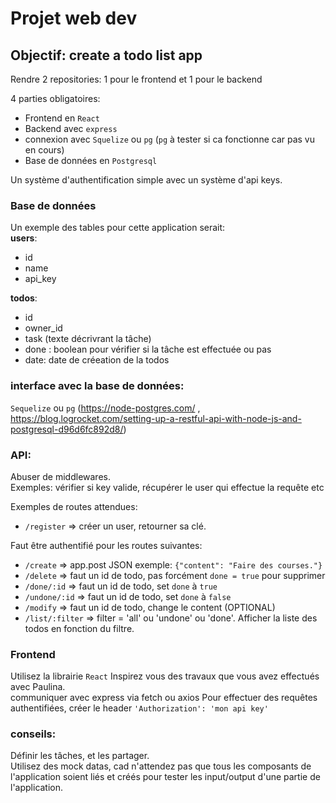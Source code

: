 # Projet web dev

## Objectif: create a todo list app

Rendre 2 repositories: 1 pour le frontend et 1 pour le backend

4 parties obligatoires:

- Frontend en `React`
- Backend avec `express`
- connexion avec `Squelize` ou `pg` (`pg` à tester si ca fonctionne car pas vu en cours)
- Base de données en `Postgresql`

Un système d'authentification simple avec un système d'api keys.

### Base de données

Un exemple des tables pour cette application serait:  
**users**:

- id
- name
- api_key

**todos**:

- id
- owner_id
- task (texte décrivrant la tâche)
- done : boolean pour vérifier si la tâche est effectuée ou pas
- date: date de créeation de la todos

### interface avec la base de données:

`Sequelize` ou `pg` (https://node-postgres.com/ , https://blog.logrocket.com/setting-up-a-restful-api-with-node-js-and-postgresql-d96d6fc892d8/)

### API:

Abuser de middlewares.  
Exemples: vérifier si key valide, récupérer le user qui effectue la requête etc

Exemples de routes attendues:

- `/register` => créer un user, retourner sa clé.

Faut être authentifié pour les routes suivantes:

- `/create` => app.post JSON exemple: `{"content": "Faire des courses."}`
- `/delete` => faut un id de todo, pas forcément `done = true` pour supprimer
- `/done/:id` => faut un id de todo, set `done` à `true`
- `/undone/:id` => faut un id de todo, set `done` à `false`
- `/modify` => faut un id de todo, change le content (OPTIONAL)
- `/list/:filter` => filter = 'all' ou 'undone' ou 'done'. Afficher la liste des todos en fonction du filtre.

### Frontend

Utilisez la librairie `React`
Inspirez vous des travaux que vous avez effectués avec Paulina.  
communiquer avec express via fetch ou axios
Pour effectuer des requêtes authentifiées, créer le header `'Authorization': 'mon api key'`

### conseils:

Définir les tâches, et les partager.  
Utilisez des mock datas, cad n'attendez pas que tous les composants de l'application soient liés et créés pour tester les input/output d'une partie de l'application.
